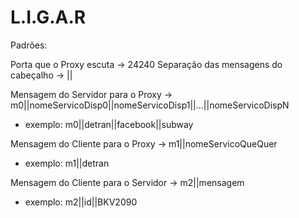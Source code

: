 # L.I.G.A.R

Padrões:

Porta que o Proxy escuta -> 24240
Separação das mensagens do cabeçalho -> ||

Mensagem do Servidor para o Proxy -> m0||nomeServicoDisp0||nomeServicoDisp1||...||nomeServicoDispN
* exemplo: m0||detran||facebook||subway

Mensagem do Cliente para o Proxy -> m1||nomeServicoQueQuer
* exemplo: m1||detran

Mensagem do Cliente para o Servidor -> m2||mensagem
* exemplo: m2||id||BKV2090

